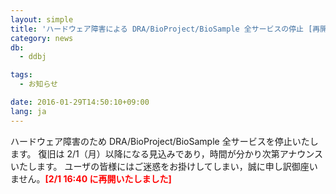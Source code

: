 ```yaml
---
layout: simple
title: 'ハードウェア障害による DRA/BioProject/BioSample 全サービスの停止 [再開]'
category: news
db:
  - ddbj

tags:
  - お知らせ

date: 2016-01-29T14:50:10+09:00
lang: ja
---
```


ハードウェア障害のため DRA/BioProject/BioSample 全サービスを停止いたします。 復旧は 2/1（月）以降になる見込みであり，時間が分かり次第アナウンスいたします。 ユーザの皆様にはご迷惑をお掛けしてしまい，誠に申し訳御座いません。<span style="color:#ff0000; font-weight:bold">[2/1 16:40 に再開いたしました]</span>
